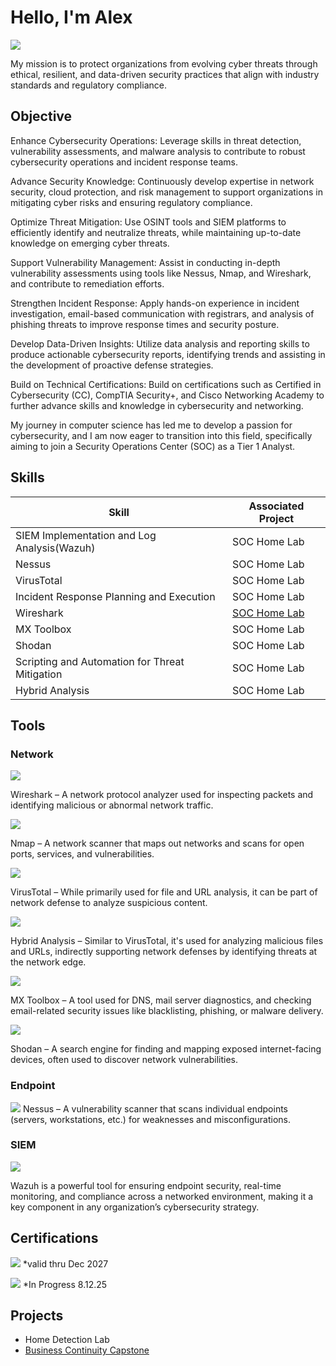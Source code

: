 # Hello, I'm Alex
<a href="https://www.linkedin.com/in/alex-bonner-448b39117"><img src="https://img.shields.io/badge/-LinkedIn-0072b1?&style=for-the-badge&logo=linkedin&logoColor=white" /></a>

My mission is to protect organizations from evolving cyber threats through ethical, 
resilient, and data-driven security practices that align with industry standards and 
regulatory compliance.

## Objective
Enhance Cybersecurity Operations: Leverage skills in threat detection, vulnerability assessments, and malware analysis to contribute to robust cybersecurity operations and incident response teams.

Advance Security Knowledge: Continuously develop expertise in network security, cloud protection, and risk management to support organizations in mitigating cyber risks and ensuring regulatory compliance.

Optimize Threat Mitigation: Use OSINT tools and SIEM platforms to efficiently identify and neutralize threats, while maintaining up-to-date knowledge on emerging cyber threats.

Support Vulnerability Management: Assist in conducting in-depth vulnerability assessments using tools like Nessus, Nmap, and Wireshark, and contribute to remediation efforts.

Strengthen Incident Response: Apply hands-on experience in incident investigation, email-based communication with registrars, and analysis of phishing threats to improve response times and security posture.

Develop Data-Driven Insights: Utilize data analysis and reporting skills to produce actionable cybersecurity reports, identifying trends and assisting in the development of proactive defense strategies.

Build on Technical Certifications: Build on certifications such as Certified in Cybersecurity (CC), CompTIA Security+, and Cisco Networking Academy to further advance skills and knowledge in cybersecurity and networking.

My journey in computer science has led me to develop a passion for cybersecurity, and I am now eager to transition into this field, specifically aiming to join a Security Operations Center (SOC) as a Tier 1 Analyst.

## Skills


| Skill                                         | Associated Project         |
|-----------------------------------------------|----------------------------|
| SIEM Implementation and Log Analysis(Wazuh)          | SOC Home Lab|
|Nessus  | SOC Home Lab|
| VirusTotal        | SOC Home Lab|
| Incident Response Planning and Execution      | SOC Home Lab|
| Wireshark                  | [SOC Home Lab](https://github.com/Bonnerhomelab/Wireshark/tree/main)|
|MX Toolbox | SOC Home Lab|
|Shodan| SOC Home Lab|
| Scripting and Automation for Threat Mitigation | SOC Home Lab|
|Hybrid Analysis| SOC Home Lab|

## Tools


### Network
<div>
    <img src="https://img.shields.io/badge/-Wireshark-1679A7?&style=for-the-badge&logo=Wireshark&logoColor=white" />
   
 Wireshark – A network protocol analyzer used for inspecting packets and identifying malicious or abnormal network traffic.

<img src="https://img.shields.io/badge/-Nmap-00B6A1?&style=for-the-badge&logo=Nmap&logoColor=white" />

Nmap – A network scanner that maps out networks and scans for open ports, services, and vulnerabilities.

<img src="https://img.shields.io/badge/-VirusTotal-9C1F27?&style=for-the-badge&logo=VirusTotal&logoColor=white" />

VirusTotal – While primarily used for file and URL analysis, it can be part of network defense to analyze suspicious content.

<img src="https://img.shields.io/badge/-Hybrid_Analysis-0085B6?&style=for-the-badge&logo=Hybrid_Analysis&logoColor=white" />

Hybrid Analysis – Similar to VirusTotal, it's used for analyzing malicious files and URLs, indirectly supporting network defenses by identifying threats at the network edge.

<img src="https://img.shields.io/badge/-MXToolbox-1D69E6?&style=for-the-badge&logo=MXToolbox&logoColor=white" />

MX Toolbox – A tool used for DNS, mail server diagnostics, and checking email-related security issues like blacklisting, phishing, or malware delivery.

<img src="https://img.shields.io/badge/-Shodan-5A3E3E?&style=for-the-badge&logo=Shodan&logoColor=white" />

Shodan – A search engine for finding and mapping exposed internet-facing devices, often used to discover network vulnerabilities. 
</div>

### Endpoint
<div>
   <img src="https://img.shields.io/badge/-Tenable_Nessus-00A4EF?&style=for-the-badge&logo=Tenable&logoColor=white" />
    Nessus – A vulnerability scanner that scans individual endpoints (servers, workstations, etc.) for weaknesses and misconfigurations.
</div>

### SIEM
<div>
    <img src="https://img.shields.io/badge/-Wazuh-3C7A4D?&style=for-the-badge&logo=Wazuh&logoColor=white" />
 
  Wazuh is a powerful tool for ensuring endpoint security, real-time monitoring, and compliance across a networked environment, making it a key component in any organization’s cybersecurity strategy.

</div>

## Certifications

<div>
<img src="https://img.shields.io/badge/-ISC2_CC-6A1E9C?&style=for-the-badge&logo=ISC2&logoColor=white" /> *valid thru Dec 2027

<img src="https://img.shields.io/badge/-CompTIA_Security%2B-008C45?&style=for-the-badge&logo=CompTIA&logoColor=white" /> *In Progress 8.12.25
  
</div>

## Projects
- Home Detection Lab
- [Business Continuity Capstone](https://docs.google.com/document/d/1uV5Rnv3Ea74HssFfsx9-8NavchNzdJXHLHZDPHtf3OU/edit?usp=sharing)

